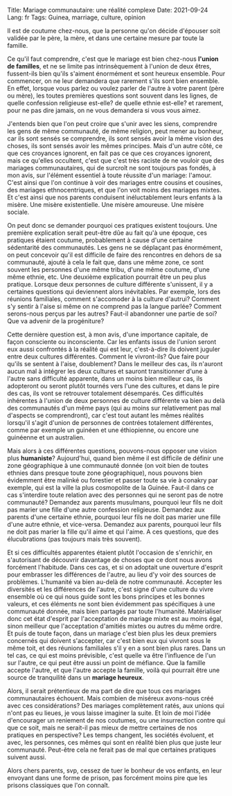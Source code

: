 Title: Mariage communautaire: une réalité complexe
Date: 2021-09-24
Lang: fr
Tags: Guinea, marriage, culture, opinion

Il est de coutume chez-nous, que la personne qu'on décide d'épouser soit validée par le père, la mère, et dans une certaine mesure par toute la famille. 

Ce qu'il faut comprendre, c'est que le mariage est bien chez-nous **l'union de familles**, et ne se limite pas intrinsèquement à l'union de deux êtres, fussent-ils bien qu'ils s'aiment énormément et sont heureux ensemble. Pour commencer, on ne leur demandera que rarement s'ils sont bien ensemble. En effet, lorsque vous parlez ou voulez parler de l'autre à votre parent (père ou mère), les toutes premières questions sont souvent dans les lignes, de quelle confession religieuse est-elle? de quelle ethnie est-elle? et rarement, pour ne pas dire jamais, on ne vous demandera si vous vous aimez.

J'entends bien que l'on peut croire que s'unir avec les siens, comprendre les gens de même communauté, de même religion, peut mener au bonheur, car ils sont sensés se comprendre, ils sont sensés avoir la même vision des choses, ils sont sensés avoir les mêmes principes. Mais d'un autre côté, ce que ces croyances ignorent, en fait pas ce que ces croyances ignorent, mais ce qu'elles occultent, c'est que c'est très raciste de ne vouloir que des mariages communautaires, qui de surcroît ne sont toujours pas fondés, à mon avis, sur l'élément essentiel à toute réussite d'un mariage: l'amour. C'est ainsi que l'on continue à voir des mariages entre cousins et cousines, des mariages ethnocentriques, et que l'on voit moins des mariages mixtes. Et c'est ainsi que nos parents conduisent inéluctablement leurs enfants à la misère. Une misère existentielle. Une misère amoureuse. Une misère sociale.

On peut donc se demander pourquoi ces pratiques existent toujours. Une première explication serait peut-être dûe au fait qu'à une époque, ces pratiques étaient coutume, probablement à cause d'une certaine sédentarité des communautés. Les gens ne se déplaçant pas énormément, on peut concevoir qu'il est difficile de faire des rencontres en dehors de sa communauté, ajouté à cela le fait que, dans une même zone, ce sont souvent les personnes d'une même tribu, d'une même coutume, d'une même ethnie, etc. Une deuxième explication pourrait être un peu plus pratique. Lorsque deux personnes de culture différente s'unissent, il y a certaines questions qui deviennent alors inévitables. Par exemple, lors des réunions familiales, comment s'accomoder à la culture d'autrui? Comment s'y sentir à l'aise si même on ne comprend pas la langue parlée? Comment serons-nous perçus par les autres? Faut-il abandonner une partie de soi? Que va advenir de la progéniture? 

Cette dernière question est, à mon avis, d'une importance capitale, de façon consciente ou inconsciente. Car les enfants issus de l'union seront eux aussi confrontés à la réalité qui est leur, c'est-à-dire ils doivent juguler entre deux cultures différentes. Comment le vivront-ils? Que faire pour qu'ils se sentent à l'aise, doublement? Dans le meilleur des cas, ils n'auront aucun mal à intégrer les deux cultures et sauront transitionner d'une à l'autre sans difficulté apparente, dans un moins bien meilleur cas, ils adopteront ou seront plutôt tournés vers l'une des cultures, et dans le pire des cas, ils vont se retrouver totalement désemparés. Ces difficultés inhérentes à l'union de deux personnes de culture différente va bien au delà des communautés d'un même pays (qui au moins sur relativement pas mal d'aspects se comprendront), car c'est tout autant les mêmes réalités lorsqu'il s'agit d'union de personnes de contrées totalement différentes, comme par exemple un guinéen et une éthiopienne, ou encore une guinéenne et un australien.

Mais alors à ces différentes questions, pouvons-nous opposer une vision plus **humaniste**? Aujourd'hui, quand bien même il est difficile de définir une zone géographique à une communauté donnée (on voit bien de toutes ethnies dans presque toute zone géographique), nous pouvons bien évidemment être malinké ou forestier et passer toute sa vie à conakry par exemple, qui est la ville la plus cosmopolite de la Guinée. Faut-il dans ce cas s'interdire toute relation avec des personnes qui ne seront pas de notre communauté? Demandez aux parents musulmans, pourquoi leur fils ne doit pas marier une fille d'une autre confession religieuse. Demandez aux parents d'une certaine ethnie, pourquoi leur fils ne doit pas marier une fille d'une autre ethnie, et vice-versa. Demandez aux parents, pourquoi leur fils ne doit pas marier la fille qu'il aime et qui l'aime. A ces questions, que des élucubrations (pas toujours mais très souvent). 

Et si ces difficultés apparentes étaient plutôt l'occasion de s'enrichir, en s'autorisant de découvrir davantage de choses que ce dont nous avons forcément l'habitude. Dans ces cas, et si on adoptait une ouverture d'esprit pour embrasser les différences de l'autre, au lieu d'y voir des sources de problèmes. L'humanité va bien au-delà de notre communauté. Accepter les diversités et les différences de l'autre, c'est signe d'une culture du vivre ensemble où ce qui nous guide sont les bons principes et les bonnes valeurs, et ces éléments ne sont bien évidemment pas spécifiques à une communauté donnée, mais bien partagés par toute l'humanité. Matérialiser donc cet état d'esprit par l'acceptation de mariage mixte est au moins égal, sinon meilleur que l'acceptation d'amitiés mixtes ou autres du même ordre. Et puis de toute façon, dans un mariage c'est bien plus les deux premiers concernés qui doivent s'accepter, car c'est bien eux qui vivront sous le même toit, et des réunions familiales s'il y en a sont bien plus rares. Dans un tel cas, ce qui est moins prévisible, c'est quelle va être l'influence de l'un sur l'autre, ce qui peut être aussi un point de méfiance. Que la famille accepte l'autre, et que l'autre accepte la famille, voilà qui pourrait être une source de tranquilité dans un **mariage heureux**.

Alors, il serait prétentieux de ma part de dire que tous ces mariages communautaires échouent. Mais combien de miséreux avons-nous créé avec ces considérations? Des mariages complètement ratés, aux unions qui n'ont pas eu lieues, je vous laisse imaginer la suite. Et loin de moi l'idée d'encourager un reniement de nos coutumes, ou une insurrection contre qui que ce soit, mais ne serait-il pas mieux de mettre certaines de nos pratiques en perspective? Les temps changent, les sociétés évoluent, et avec, les personnes, ces mêmes qui sont en réalité bien plus que juste leur communauté. Peut-être cela ne ferait pas de mal que certaines pratiques suivent aussi.

Alors chers parents, svp, cessez de tuer le bonheur de vos enfants, en leur envoyant dans une forme de prison, pas forcément moins pire que les prisons classiques que l'on connaît.